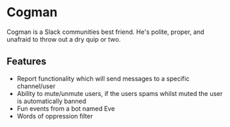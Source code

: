 # Cogman
Cogman is a Slack communities best friend. He's polite, proper, and unafraid to throw out a dry quip or two.

## Features
- Report functionality which will send messages to a specific channel/user
- Ability to mute/unmute users, if the users spams whilst muted the user is automatically banned
- Fun events from a bot named Eve
- Words of oppression filter
